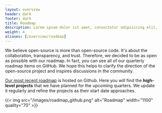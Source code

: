 ```yaml
---
layout: overview
header: dark
footer: dark
title: Roadmap
description: Lorem ipsum dolor sit amet, consectetur adipisicing elit, nisi quisquam et eveniet nesciunt repellendus.
weight: 4
aliases: [/overview/roadmap]
---
```


We believe open-source is more than open-source code. It's about the collaboration, transparency, and trust.
Therefore, we decided to be as open as possible with our roadmap.
In fact, you can see all of our quarterly roadmap items on GitHub.
We hope this helps to clarify the direction of the open-source project and inspires discussions in the community.

[Our most recent roadmap](https://github.com/orgs/deepset-ai/projects/3/views/1) is hosted on Github.
Here you will find the **high-level projects** that we have planned for the upcoming quarters.
We update it regularly and refine the projects as their start date approaches.

{{< img src="/images/roadmap_github.png" alt="Roadmap" width="1100" quality="70" >}}